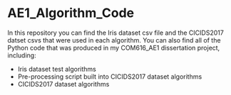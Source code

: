 # AE1_Algorithm_Code
In this repository you can find the Iris dataset csv file and the CICIDS2017 datset csvs that were used in each algorithm.
You can also find all of the Python code that was produced in my COM616_AE1 dissertation project, including:
- Iris dataset test algorithms
- Pre-processing script built into CICIDS2017 dataset algorithms
- CICIDS2017 dataset algorithms

